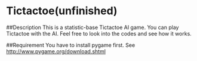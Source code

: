 # Tictactoe(unfinished)

##Description
This is a statistic-base Tictactoe AI game. You can play Tictactoe with the AI. Feel free to look into the codes and see how it works.

##Requirement
You have to install pygame first. See http://www.pygame.org/download.shtml

